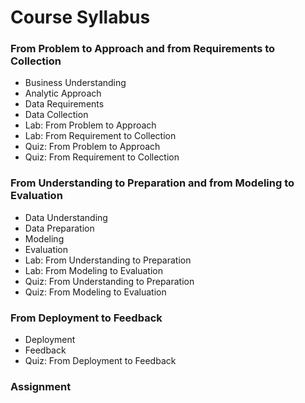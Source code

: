 # Course Syllabus

### From Problem to Approach and from Requirements to Collection
* Business Understanding
* Analytic Approach
* Data Requirements
* Data Collection
* Lab: From Problem to Approach
* Lab: From Requirement to Collection
* Quiz: From Problem to Approach
* Quiz: From Requirement to Collection

### From Understanding to Preparation and from Modeling to Evaluation
* Data Understanding
* Data Preparation
* Modeling
* Evaluation
* Lab: From Understanding to Preparation
* Lab: From Modeling to Evaluation
* Quiz: From Understanding to Preparation
* Quiz: From Modeling to Evaluation

### From Deployment to Feedback
* Deployment
* Feedback
* Quiz: From Deployment to Feedback

### Assignment
